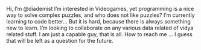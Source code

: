 Hi, I’m @diademist
I’m interested in Videogames, yet programming is a nice way to solve complex puzzles, and who does not like puzzles?
I’m currently learning to code better... But it is hard, because there is always something new to learn.
I’m looking to collaborate on any various data related of vidya related stuff. I am just a capable guy, that is all. 
How to reach me ... I guess that will be left as a question for the future.

<!---
diademist/diademist is a ✨ special ✨ repository because its `README.md` (this file) appears on your GitHub profile.
You can click the Preview link to take a look at your changes.
--->
